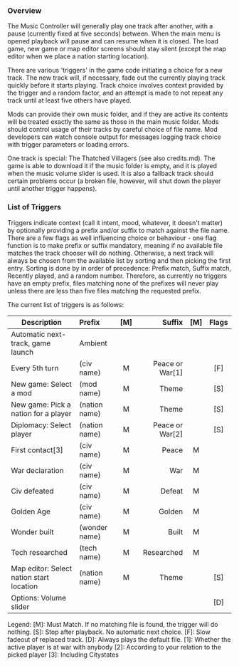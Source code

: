 ### Overview
The Music Controller will generally play one track after another, with a pause (currently fixed at five seconds) between. When the main menu is opened playback will pause and can resume when it is closed. The load game, new game or map editor screens should stay silent (except the map editor when we place a nation starting location).

There are various 'triggers' in the game code initiating a choice for a new track. The new track will, if necessary, fade out the currently playing track quickly before it starts playing. Track choice involves context provided by the trigger and a random factor, and an attempt is made to not repeat any track until at least five others have played. 

Mods can provide their own music folder, and if they are active its contents will be treated exactly the same as those in the main music folder. Mods should control usage of their tracks by careful choice of file name. Mod developers can watch console output for messages logging track choice with trigger parameters or loading errors.

One track is special: The Thatched Villagers (see also credits.md). The game is able to download it if the music folder is empty, and it is played when the music volume slider is used. It is also a fallback track should certain problems occur (a broken file, however, will shut down the player until another trigger happens).

### List of Triggers
Triggers indicate context (call it intent, mood, whatever, it doesn't matter) by optionally providing a prefix and/or suffix to match against the file name. There are a few flags as well influencing choice or behaviour - one flag function is to make prefix or suffix mandatory, meaning if no available file matches the track chooser will do nothing. Otherwise, a next track will always be chosen from the available list by sorting and then picking the first entry. Sorting is done by in order of precedence: Prefix match, Suffix match, Recently played, and a random number. Therefore, as currently no triggers have an empty prefix, files matching none of the prefixes will never play unless there are less than five files matching the requested prefix.

The current list of triggers is as follows:

| Description | Prefix | [M] | Suffix | [M] | Flags |
| ----------- |:------ |:---:| ----:|:---:|:---:|
| Automatic next-track, game launch | Ambient | | | | |
| Every 5th turn | (civ name) | M | Peace or War[1] | | [F] |
| New game: Select a mod | (mod name) | M | Theme | | [S] |
| New game: Pick a nation for a player | (nation name) | M | Theme | | [S] |
| Diplomacy: Select player | (nation name) | M | Peace or War[2] | | [S] |
| First contact[3] | (civ name) | M | Peace | M | |
| War declaration | (civ name) | M | War | M | |
| Civ defeated | (civ name) | M | Defeat | M | |
| Golden Age | (civ name) | M | Golden | M | |
| Wonder built | (wonder name) | M | Built | M | |
| Tech researched | (tech name) | M | Researched | M | |
| Map editor: Select nation start location | (nation name) | M | Theme | | [S] |
| Options: Volume slider | | | | | [D] |

Legend:
[M]: Must Match. If no matching file is found, the trigger will do nothing.
[S]: Stop after playback. No automatic next choice.
[F]: Slow fadeout of replaced track.
[D]: Always plays the default file.
[1]: Whether the active player is at war with anybody
[2]: According to your relation to the picked player
[3]: Including Citystates